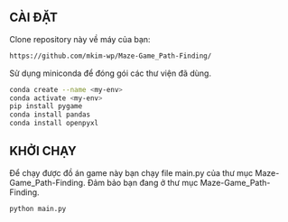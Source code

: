 ## CÀI ĐẶT
Clone repository này về máy của bạn:
```bash
https://github.com/mkim-wp/Maze-Game_Path-Finding/
```
Sử dụng miniconda để đóng gói các thư viện đã dùng.
```bash
conda create --name <my-env>
conda activate <my-env>
pip install pygame
conda install pandas
conda install openpyxl
```
## KHỞI CHẠY
Để chạy được đồ án game này bạn chạy file main.py của thư mục Maze-Game_Path-Finding.
Đảm bảo bạn đang ở thư mục Maze-Game_Path-Finding.
```bash
python main.py
```

